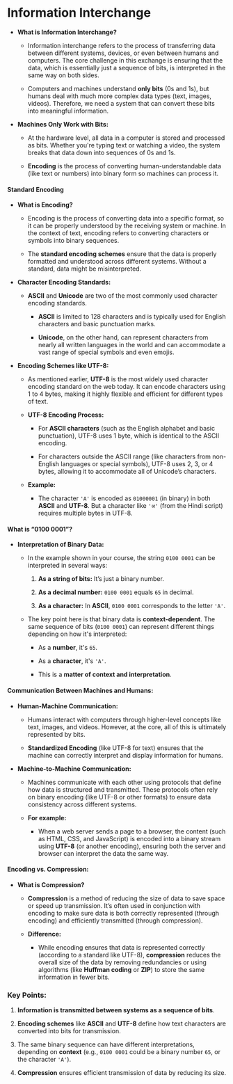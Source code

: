 # **Information Interchange**

-   **What is Information Interchange?**
    
    -   Information interchange refers to the process of transferring data between different systems, devices, or even between humans and computers. The core challenge in this exchange is ensuring that the data, which is essentially just a sequence of bits, is interpreted in the same way on both sides.
        
    -   Computers and machines understand **only bits** (0s and 1s), but humans deal with much more complex data types (text, images, videos). Therefore, we need a system that can convert these bits into meaningful information.
        
-   **Machines Only Work with Bits:**
    
    -   At the hardware level, all data in a computer is stored and processed as bits. Whether you're typing text or watching a video, the system breaks that data down into sequences of 0s and 1s.
        
    -   **Encoding** is the process of converting human-understandable data (like text or numbers) into binary form so machines can process it.
        

#### **Standard Encoding**

-   **What is Encoding?**
    
    -   Encoding is the process of converting data into a specific format, so it can be properly understood by the receiving system or machine. In the context of text, encoding refers to converting characters or symbols into binary sequences.
        
    -   The **standard encoding schemes** ensure that the data is properly formatted and understood across different systems. Without a standard, data might be misinterpreted.
        
-   **Character Encoding Standards:**
    
    -   **ASCII** and **Unicode** are two of the most commonly used character encoding standards.
        
        -   **ASCII** is limited to 128 characters and is typically used for English characters and basic punctuation marks.
            
        -   **Unicode**, on the other hand, can represent characters from nearly all written languages in the world and can accommodate a vast range of special symbols and even emojis.
            
-   **Encoding Schemes like UTF-8:**
    
    -   As mentioned earlier, **UTF-8** is the most widely used character encoding standard on the web today. It can encode characters using 1 to 4 bytes, making it highly flexible and efficient for different types of text.
        
    -   **UTF-8 Encoding Process:**
        
        -   For **ASCII characters** (such as the English alphabet and basic punctuation), UTF-8 uses 1 byte, which is identical to the ASCII encoding.
            
        -   For characters outside the ASCII range (like characters from non-English languages or special symbols), UTF-8 uses 2, 3, or 4 bytes, allowing it to accommodate all of Unicode’s characters.
            
    -   **Example:**
        
        -   The character `'A'` is encoded as `01000001` (in binary) in both **ASCII** and **UTF-8**. But a character like `'अ'` (from the Hindi script) requires multiple bytes in UTF-8.
            

#### **What is “0100 0001”?**

-   **Interpretation of Binary Data:**
    
    -   In the example shown in your course, the string `0100 0001` can be interpreted in several ways:
        
        1.  **As a string of bits:** It’s just a binary number.
            
        2.  **As a decimal number:** `0100 0001` equals `65` in decimal.
            
        3.  **As a character:** In **ASCII**, `0100 0001` corresponds to the letter `'A'`.
            
    -   The key point here is that binary data is **context-dependent**. The same sequence of bits (`0100 0001`) can represent different things depending on how it's interpreted:
        
        -   As a **number**, it's `65`.
            
        -   As a **character**, it's `'A'`.
            
        -   This is a **matter of context and interpretation**.
            

#### **Communication Between Machines and Humans:**

-   **Human-Machine Communication:**
    
    -   Humans interact with computers through higher-level concepts like text, images, and videos. However, at the core, all of this is ultimately represented by bits.
        
    -   **Standardized Encoding** (like UTF-8 for text) ensures that the machine can correctly interpret and display information for humans.
        
-   **Machine-to-Machine Communication:**
    
    -   Machines communicate with each other using protocols that define how data is structured and transmitted. These protocols often rely on binary encoding (like UTF-8 or other formats) to ensure data consistency across different systems.
        
    -   **For example:**
        
        -   When a web server sends a page to a browser, the content (such as HTML, CSS, and JavaScript) is encoded into a binary stream using **UTF-8** (or another encoding), ensuring both the server and browser can interpret the data the same way.
            

#### **Encoding vs. Compression:**

-   **What is Compression?**
    
    -   **Compression** is a method of reducing the size of data to save space or speed up transmission. It’s often used in conjunction with encoding to make sure data is both correctly represented (through encoding) and efficiently transmitted (through compression).
        
    -   **Difference:**
        
        -   While encoding ensures that data is represented correctly (according to a standard like UTF-8), **compression** reduces the overall size of the data by removing redundancies or using algorithms (like **Huffman coding** or **ZIP**) to store the same information in fewer bits.
            

### **Key Points:**

1.  **Information is transmitted between systems as a sequence of bits**.
    
2.  **Encoding schemes** like **ASCII** and **UTF-8** define how text characters are converted into bits for transmission.
    
3.  The same binary sequence can have different interpretations, depending on **context** (e.g., `0100 0001` could be a binary number `65`, or the character `'A'`).
    
4.  **Compression** ensures efficient transmission of data by reducing its size.
    
